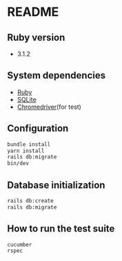 # README

## Ruby version
- 3.1.2

## System dependencies
- [Ruby](https://www.ruby-lang.org/en/documentation/installation/)
- [SQLite](https://www.sqlite.org/download.html)
- [Chromedriver](https://chromedriver.chromium.org/downloads)(for test)

## Configuration
```sh
bundle install
yarn install
rails db:migrate
bin/dev
```

## Database initialization
```sh
rails db:create
rails db:migrate
```

## How to run the test suite
```sh
cucumber
rspec
```
